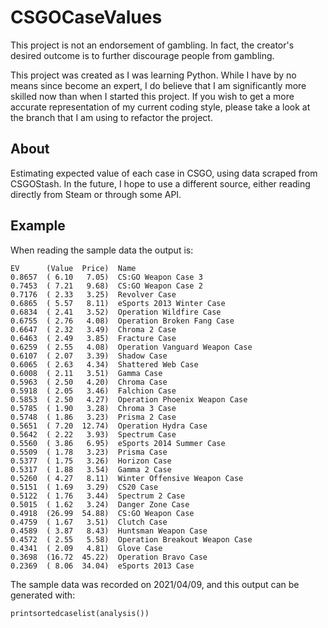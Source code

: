 # CSGOCaseValues

This project is not an endorsement of gambling.
In fact, the creator's desired outcome is to further discourage people from gambling.

This project was created as I was learning Python.
While I have by no means since become an expert, I do believe that I am significantly more skilled now than when I started this project.
If you wish to get a more accurate representation of my current coding style, please take a look at the branch that I am using to refactor the project.

## About

Estimating expected value of each case in CSGO, using data scraped from CSGOStash.
In the future, I hope to use a different source, either reading directly from Steam or through some API.

## Example

When reading the sample data the output is:

```text
EV      (Value  Price)  Name
0.8657  ( 6.10   7.05)  CS:GO Weapon Case 3
0.7453  ( 7.21   9.68)  CS:GO Weapon Case 2
0.7176  ( 2.33   3.25)  Revolver Case
0.6865  ( 5.57   8.11)  eSports 2013 Winter Case      
0.6834  ( 2.41   3.52)  Operation Wildfire Case       
0.6755  ( 2.76   4.08)  Operation Broken Fang Case    
0.6647  ( 2.32   3.49)  Chroma 2 Case
0.6463  ( 2.49   3.85)  Fracture Case
0.6259  ( 2.55   4.08)  Operation Vanguard Weapon Case
0.6107  ( 2.07   3.39)  Shadow Case
0.6065  ( 2.63   4.34)  Shattered Web Case
0.6008  ( 2.11   3.51)  Gamma Case
0.5963  ( 2.50   4.20)  Chroma Case
0.5918  ( 2.05   3.46)  Falchion Case
0.5853  ( 2.50   4.27)  Operation Phoenix Weapon Case
0.5785  ( 1.90   3.28)  Chroma 3 Case
0.5748  ( 1.86   3.23)  Prisma 2 Case
0.5651  ( 7.20  12.74)  Operation Hydra Case
0.5642  ( 2.22   3.93)  Spectrum Case
0.5560  ( 3.86   6.95)  eSports 2014 Summer Case
0.5509  ( 1.78   3.23)  Prisma Case
0.5377  ( 1.75   3.26)  Horizon Case
0.5317  ( 1.88   3.54)  Gamma 2 Case
0.5260  ( 4.27   8.11)  Winter Offensive Weapon Case
0.5151  ( 1.69   3.29)  CS20 Case
0.5122  ( 1.76   3.44)  Spectrum 2 Case
0.5015  ( 1.62   3.24)  Danger Zone Case
0.4918  (26.99  54.88)  CS:GO Weapon Case
0.4759  ( 1.67   3.51)  Clutch Case
0.4589  ( 3.87   8.43)  Huntsman Weapon Case
0.4572  ( 2.55   5.58)  Operation Breakout Weapon Case
0.4341  ( 2.09   4.81)  Glove Case
0.3698  (16.72  45.22)  Operation Bravo Case
0.2369  ( 8.06  34.04)  eSports 2013 Case
```

The sample data was recorded on 2021/04/09, and this output can be generated with:

```python
printsortedcaselist(analysis())
```
